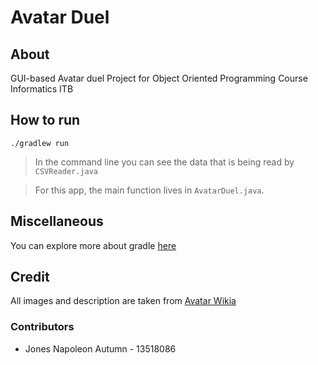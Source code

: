 # Avatar Duel

## About
GUI-based Avatar duel Project for Object Oriented Programming Course Informatics ITB

## How to run
```
./gradlew run
```

> In the command line you can see the data that is being read by `CSVReader.java`

> For this app, the main function lives in `AvatarDuel.java`.

## Miscellaneous

You can explore more about gradle [here](https://guides.gradle.org/creating-new-gradle-builds/)

## Credit

All images and description are taken from [Avatar Wikia](https://avatar.fandom.com/wiki/Avatar_Wiki)

### Contributors

- Jones Napoleon Autumn - 13518086
